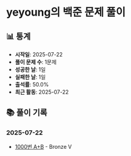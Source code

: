 # yeyoung의 백준 문제 풀이

## 📊 통계

- **시작일**: 2025-07-22
- **풀이 문제 수**: 1문제
- **성공한 날**: 1일
- **실패한 날**: 1일
- **출석률**: 50.0%
- **최근 활동**: 2025-07-22

## 📚 풀이 기록

### 2025-07-22

- [1000번 A+B](yeyoung/1000) - Bronze V

